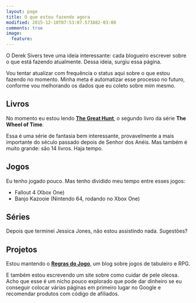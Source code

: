 ```yaml
---
layout: page
title: O que estou fazendo agora
modified: 2015-12-10T07:53:07.573882-03:00
comments: true
image:
  feature:
---
```


O Derek Sivers teve uma ideia interessante: cada blogueiro escrever
sobre o que está fazendo atualmente. Dessa ideia, surgiu essa página.

Vou tentar atualizar com frequência o status aqui sobre o que estou
fazendo no momento. Minha meta é automatizar esse processo no futuro,
conforme vou melhorando os dados que eu coleto sobre mim mesmo.

## Livros ##

No momento eu estou lendo [**The Great Hunt**][livro], o segundo livro
da série **The Wheel of Time**.

Essa é uma série de fantasia bem interessante, provavelmente a mais
importante do século passado depois de Senhor dos Anéis. Mas também é
muito grande: são 14 livros. Haja tempo.

## Jogos ##

Eu tenho jogado pouco. Mas tenho dividido meu tempo entre esses jogos:

- Fallout 4 (Xbox One)
- Banjo Kazooie (Nintendo 64, rodando no Xbox One)

## Séries ##

Depois que terminei Jessica Jones, não estou assistindo nada. Sugestões?

## Projetos ##

Estou mantendo o [**Regras do Jogo**][regrasjogo], um blog sobre jogos
de tabuleiro e RPG.

E também estou escrevendo um site sobre como cuidar de pele oleosa. Acho
que esse é um nicho pouco explorado que pode dar dinheiro se eu
conseguir colocar várias páginas em primeiro lugar no Google e
recomendar produtos com código de afiliados.

[regrasjogo]:http://regrasdojogo.com
[livro]:http://www.amazon.com/Great-Hunt-Wheel-Time-Book/dp/0812517725